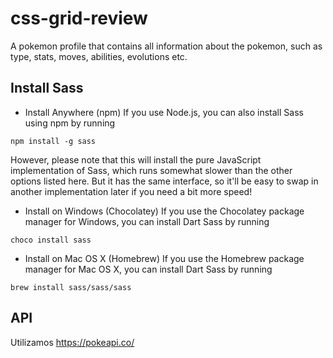 # css-grid-review
A pokemon profile that contains all information about the pokemon, such as type, stats, moves, abilities, evolutions etc.

## Install Sass

- Install Anywhere (npm)
If you use Node.js, you can also install Sass using npm by running

`npm install -g sass`

However, please note that this will install the pure JavaScript implementation of Sass, which runs somewhat slower than the other options listed here. But it has the same interface, so it'll be easy to swap in another implementation later if you need a bit more speed!

- Install on Windows (Chocolatey)
If you use the Chocolatey package manager for Windows, you can install Dart Sass by running

`choco install sass`

- Install on Mac OS X (Homebrew)
If you use the Homebrew package manager for Mac OS X, you can install Dart Sass by running

`brew install sass/sass/sass`

## API 

Utilizamos https://pokeapi.co/
